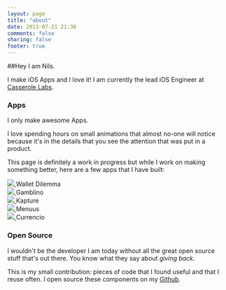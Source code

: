 ```yaml
---
layout: page
title: "about"
date: 2013-07-21 21:38
comments: false
sharing: false
footer: true
---
```


##Hey I am Nils.

I make iOS Apps and I love it!
I am currently the lead iOS Engineer at [Casserole Labs](http://www.casserolelabs.com).

### Apps

I only make awesome Apps.

I love spending hours on small animations that almost no-one will notice because it's in the details that you see the attention that was put in a product.

This page is definitely a work in progress but while I work on making something better, here are a few apps that I have built:

<div class="apps">

<div class="app">
	<a href="https://itunes.apple.com/us/app/wallet-dilemma-currency-converter/id410294893?mt=8">
		<img src="http://a5.mzstatic.com/us/r1000/012/Purple/19/65/54/mzi.huljgutg.175x175-75.jpg">		
		</a>
		Wallet Dilemma
</div>

<div class="app">
	<a href="https://itunes.apple.com/us/app/gamblino/id557883837?ls=1&mt=8">
			<img src="http://a3.mzstatic.com/us/r1000/099/Purple/v4/fe/c4/28/fec4288c-1a0e-9abc-0beb-c9a382a1e2ed/mzl.lzqkglrr.175x175-75.jpg">		
		</a>
		Gamblino
</div>

<div class="app">
	<a href="https://itunes.apple.com/us/app/kapture/id476648464?ls=1&mt=8">
			<img src="http://a1.mzstatic.com/us/r1000/045/Purple4/v4/d3/77/3f/d3773fb4-fea8-d213-ccb5-0f626729443b/V4HttpAssetRepositoryClient-mzl.nlbybsdy.png-5286468470156137283.175x175-75.jpg">
		</a>
		Kapture
</div>

<div class="app">
		<a href="http://menuusapp.com/">
			<img src="http://a4.mzstatic.com/us/r1000/061/Purple2/v4/cf/ce/6e/cfce6e28-0c3d-c015-1dad-adbc198fd2af/mzl.ayqghmyo.175x175-75.jpg">
		</a>
		Menuus
</div>

<div class="app">
		<a href="http://currencio.com/">
			<img src="http://f.cl.ly/items/413R1V0T2p2w0h050K2P/Icon-1024.png">
		</a>
		Currencio
</div>

</div>


### Open Source

I wouldn't be the developer I am today without all the great open source stuff that's out there. You know what they say about *giving back*. 

This is my small contribution: pieces of code that I found useful and that I reuse often. I open source these components on my [Github](http://github.com/nilsou).





